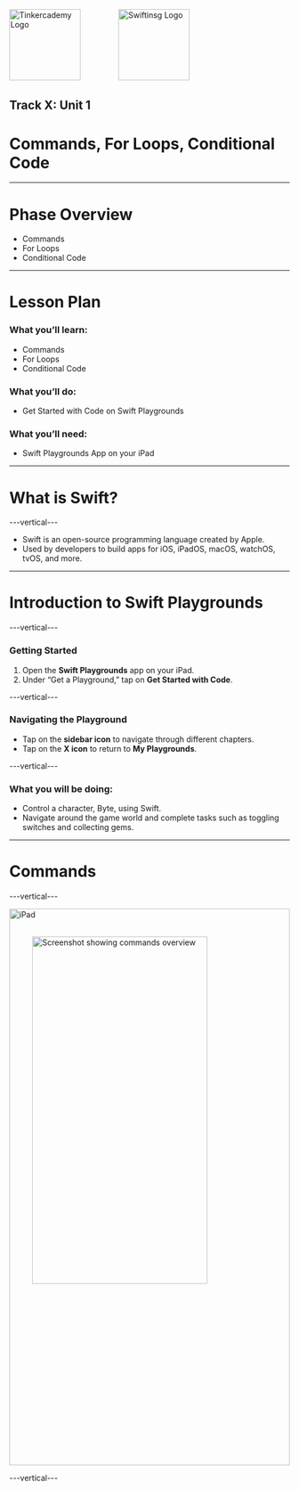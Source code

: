 <div style="text-align: left">
    <img src="/assets/tinkercademy.png" alt="Tinkercademy Logo" height="128px">
    <img src="https://raw.githubusercontent.com/swiftinsg/branding/main/logos/icons/png/coloured%20-%20dark%20background.png" alt="Swiftinsg Logo" height="128px" style="margin-left: 64px;">
</div>

## Track X: Unit 1

# Commands, For Loops, Conditional Code

---

# Phase Overview

- Commands
- For Loops
- Conditional Code

---

# Lesson Plan

### What you’ll learn:
- Commands
- For Loops
- Conditional Code

### What you’ll do:
- Get Started with Code on Swift Playgrounds

### What you’ll need:
- Swift Playgrounds App on your iPad

---

# What is Swift?

---vertical---

- Swift is an open-source programming language created by Apple.
- Used by developers to build apps for iOS, iPadOS, macOS, watchOS, tvOS, and more.

---

# Introduction to Swift Playgrounds

---vertical---

### Getting Started

1. Open the **Swift Playgrounds** app on your iPad.
2. Under “Get a Playground,” tap on **Get Started with Code**.

---vertical---

### Navigating the Playground

- Tap on the **sidebar icon** to navigate through different chapters.
- Tap on the **X icon** to return to **My Playgrounds**.

---vertical---

### What you will be doing:

- Control a character, Byte, using Swift.
- Navigate around the game world and complete tasks such as toggling switches and collecting gems.

---

# Commands

---vertical---

<div style="display: flex; justify-content: center; align-items: center;">
  <div style="position: relative; width: 1400px; height: 1000px;">
    <img src="./assets/commands-0.PNG" alt="Screenshot showing commands overview" style="position: absolute; top: 5%; left: 8.2%; width: 79%; height: auto; z-index: 1;">
    <img src="./assets/iPad.png" alt="iPad" style="position: absolute; top: 0; left: 0; width: 100%; height: 100%; z-index: 2;">
  </div>
</div>

---vertical---

<div style="display: flex; justify-content: center; align-items: center; height: 100%; width: 100%; padding: 20px;">
  <div style="position: relative; width: 1050px; height: 650px;">
    <img src="./assets/commands-1.PNG" alt="Screenshot showing command syntax" style="position: absolute; top: 5%; left: 8.2%; width: 79%; height: auto; z-index: 1;">
    <img src="./assets/iPad.png" alt="iPad" style="position: absolute; top: 0; left: 0; width: 100%; height: 100%; z-index: 2;">
  </div>
  <div style="position: relative; width: 1050px; height: 650px;">
    <img src="./assets/commands-2.PNG" alt="Screenshot showing Byte in action" style="position: absolute; top: 5%; left: 8.2%; width: 79%; height: auto; z-index: 1;">
    <img src="./assets/iPad.png" alt="iPad" style="position: absolute; top: 0; left: 0; width: 100%; height: 100%; z-index: 2;">
  </div>
</div>

---vertical---

### Controlling Byte
<div style="display: flex; justify-content: center; align-items: center;">
  <div style="position: relative; width: 1400px; height: 1000px;">
    <img src="./assets/commands-0.PNG" alt="Screenshot showing commands overview" style="position: absolute; top: 5%; left: 8.2%; width: 79%; height: auto; z-index: 1;">
    <img src="./assets/iPad.png" alt="iPad" style="position: absolute; top: 0; left: 0; width: 100%; height: 100%; z-index: 2;">
  </div>
</div>

---vertical---

# camelCase
- Commands have no spaces between words
- If your command has two or more words, the standard practise is to capitalise the first letter of every word EXCEPT the first word
- e.g. moveForward(), collectGem()

---vertical---

# Introduction to the interface
<div style="display: flex; justify-content: center; align-items: center;">
  <div style="position: relative; width: 1050px; height: 700px;">
    <img src="./assets/x-1-18-0.PNG" alt="Screenshot of Swift Playgrounds UI" style="position: absolute; top: 5%; left: 8.2%; width: 79%; height: auto; z-index: 1;">
    <img src="./assets/iPad.png" alt="iPad" style="position: absolute; top: 0; left: 0; width: 100%; height: 100%; z-index: 2;">
  </div>
</div>

---vertical---

## Let's try issuing commands!
After tapping Tap to enter code, you can either 
- Type the code out or, 
- Use the keyboard shortcuts and the bottom of the screen

After you are done with the code, click Run My Code to see Byte in action! 

You can tap on **Speedometer** to speed Byte up or step through the code step by step  

---vertical---

# Hands-On
### Try out the exercises under Commands!
<div style="display: flex; justify-content: center; align-items: center;">
  <div style="position: relative; width: 1050px; height: 700px;">
    <img src="./assets/x-2-8-0.jpeg" alt="Screenshot displaying 3 logic conditionals" style="position: absolute; top: 5%; left: 8.2%; width: 79%; height: auto; z-index: 1;">
    <img src="./assets/iPad.png" alt="iPad" style="position: absolute; top: 0; left: 0; width: 100%; height: 100%; z-index: 2;">
  </div>
</div>

---

# For Loops

---vertical---

<div style="display: flex; justify-content: center; align-items: center; height: 100%; width: 100%; padding: 20px;">
  <div style="position: relative; width: 1050px; height: 650px;">
    <img src="./assets/x-2-10-0.PNG" alt="Screenshot showing a contact list" style="position: absolute; top: 5%; left: 8.2%; width: 79%; height: auto; z-index: 1;">
    <img src="./assets/iPad.png" alt="iPad" style="position: absolute; top: 0; left: 0; width: 100%; height: 100%; z-index: 2;">
  </div>
  <div style="position: relative; width: 1050px; height: 650px;">
    <img src="./assets/x-2-10-1.PNG" alt="Screenshot showing a Mia" style="position: absolute; top: 5%; left: 8.2%; width: 79%; height: auto; z-index: 1;">
    <img src="./assets/iPad.png" alt="iPad" style="position: absolute; top: 0; left: 0; width: 100%; height: 100%; z-index: 2;">
  </div>
</div>

---vertical---

<div style="display: flex; justify-content: center; align-items: center; height: 100%; width: 100%; padding: 20px;">
  <div style="position: relative; width: 1050px; height: 650px;">
    <img src="./assets/x-2-10-0.PNG" alt="Screenshot showing a contact list" style="position: absolute; top: 5%; left: 8.2%; width: 79%; height: auto; z-index: 1;">
    <img src="./assets/iPad.png" alt="iPad" style="position: absolute; top: 0; left: 0; width: 100%; height: 100%; z-index: 2;">
  </div>
  <div style="position: relative; width: 1050px; height: 650px;">
    <img src="./assets/x-2-10-1.PNG" alt="Screenshot showing a Mia" style="position: absolute; top: 5%; left: 8.2%; width: 79%; height: auto; z-index: 1;">
    <img src="./assets/iPad.png" alt="iPad" style="position: absolute; top: 0; left: 0; width: 100%; height: 100%; z-index: 2;">
  </div>
</div>

---vertical---

### Syntax

```swift
for i in 1 ... 5 {
    // code to be repeated
}
```

---vertical---

### What is `i`?

- `i` is a variable. It represents a value and can be named anything (e.g., `i` or `potato`).
- The for loop sets `i` to 1 initially and repeats the code inside the curly brackets for each value of `i` until the loop ends.

---vertical---

# Hands-On
### Try out the exercises under For Loops!
<div style="display: flex; justify-content: center; align-items: center; height: 100%; width: 100%; padding: 20px;">
  <div style="position: relative; width: 1050px; height: 650px;">
    <img src="./assets/for-loops-0.PNG" alt="Screenshot showing for loop example" style="position: absolute; top: 5%; left: 8.2%; width: 79%; height: auto; z-index: 1;">
    <img src="./assets/iPad.png" alt="iPad" style="position: absolute; top: 0; left: 0; width: 100%; height: 100%; z-index: 2;">
  </div>
  <div style="position: relative; width: 1050px; height: 650px;">
    <img src="./assets/for-loops-1.PNG" alt="Screenshot showing Byte executing a for loop" style="position: absolute; top: 5%; left: 8.2%; width: 79%; height: auto; z-index: 1;">
    <img src="./assets/iPad.png" alt="iPad" style="position: absolute; top: 0; left: 0; width: 100%; height: 100%; z-index: 2;">
  </div>
</div>

---

# Conditionals

---vertical---

<div style="display: flex; justify-content: center; align-items: center;">
  <div style="position: relative; width: 1400px; height: 1000px;">
    <img src="./assets/x-2-4-0.PNG" alt="Screenshot displaying 3 logic conditionals" style="position: absolute; top: 5%; left: 8.2%; width: 79%; height: auto; z-index: 1;">
    <img src="./assets/iPad.png" alt="iPad" style="position: absolute; top: 0; left: 0; width: 100%; height: 100%; z-index: 2;">
  </div>
</div>

---vertical---

<div style="display: flex; justify-content: center; align-items: center; height: 100%; width: 100%; padding: 20px;">
  <div style="position: relative; width: 1050px; height: 650px;">
    <img src="./assets/x-2-5-0.PNG" alt="Screenshot displaying && example" style="position: absolute; top: 5%; left: 8.2%; width: 79%; height: auto; z-index: 1;">
    <img src="./assets/iPad.png" alt="iPad" style="position: absolute; top: 0; left: 0; width: 100%; height: 100%; z-index: 2;">
  </div>
  <div style="position: relative; width: 1050px; height: 650px;">
    <img src="./assets/x-2-5-1.PNG" alt="Screenshot displaying AND example" style="position: absolute; top: 5%; left: 8.2%; width: 79%; height: auto; z-index: 1;">
    <img src="./assets/iPad.png" alt="iPad" style="position: absolute; top: 0; left: 0; width: 100%; height: 100%; z-index: 2;">
  </div>
</div>

---vertical---

<div style="display: flex; justify-content: center; align-items: center; height: 100%; width: 100%; padding: 20px;">
  <div style="position: relative; width: 1050px; height: 650px;">
    <img src="./assets/x-2-5-0.PNG" alt="Screenshot displaying && example" style="position: absolute; top: 5%; left: 8.2%; width: 79%; height: auto; z-index: 1;">
    <img src="./assets/iPad.png" alt="iPad" style="position: absolute; top: 0; left: 0; width: 100%; height: 100%; z-index: 2;">
  </div>
  <div style="position: relative; width: 1050px; height: 650px;">
    <img src="./assets/x-2-5-1.PNG" alt="Screenshot displaying AND example" style="position: absolute; top: 5%; left: 8.2%; width: 79%; height: auto; z-index: 1;">
    <img src="./assets/iPad.png" alt="iPad" style="position: absolute; top: 0; left: 0; width: 100%; height: 100%; z-index: 2;">
  </div>
</div>

---vertical---

### if-else Syntax

```swift
if condition {
    // code if condition is true
} else {
    // code if condition is NOT true
}
```

---

# Comparators

---vertical---

### Comparators

In the Playgrounds tutorial, the if statement uses the value of isOnClosedSwitch or isOnGem to make decisions.

These are boolean (Bool) variables, which can be either true or false.
- isOnClosedSwitch represents whether a switch is closed
- isOnGem represents whether Byte is on a gem

We can also directly use statements using comparators (<=, <, >, >=, ==, !=) instead of boolean variables.
- For example, a == b will be true if a is equal to b, and false if a is not equal to b.

---vertical---

<div style="display: flex; justify-content: center; align-items: center; height: 100%; width: 100%; padding: 20px;">
  <div style="position: relative; width: 1050px; height: 650px;">
    <img src="./assets/conditionals-0.PNG" alt="Screenshot showing if-else example" style="position: absolute; top: 5%; left: 8.2%; width: 79%; height: auto; z-index: 1;">
    <img src="./assets/iPad.png" alt="iPad" style="position: absolute; top: 0; left: 0; width: 100%; height: 100%; z-index: 2;">
  </div>
  <div style="position: relative; width: 1050px; height: 650px;">
    <img src="./assets/conditionals-1.PNG" alt="Screenshot showing Byte executing conditionals" style="position: absolute; top: 5%; left: 8.2%; width: 79%; height: auto; z-index: 1;">
    <img src="./assets/iPad.png" alt="iPad" style="position: absolute; top: 0; left: 0; width: 100%; height: 100%; z-index: 2;">
  </div>
</div>

---vertical---

# Hands-On
### Try out the exercises under Conditionals!
<div style="display: flex; justify-content: center; align-items: center; height: 100%; width: 100%; padding: 20px;">
  <div style="position: relative; width: 1050px; height: 650px;">
    <img src="./assets/x-2-5-0.PNG" alt="Screenshot displaying && example" style="position: absolute; top: 5%; left: 8.2%; width: 79%; height: auto; z-index: 1;">
    <img src="./assets/iPad.png" alt="iPad" style="position: absolute; top: 0; left: 0; width: 100%; height: 100%; z-index: 2;">
  </div>
  <div style="position: relative; width: 1050px; height: 650px;">
    <img src="./assets/x-2-5-1.PNG" alt="Screenshot displaying AND example" style="position: absolute; top: 5%; left: 8.2%; width: 79%; height: auto; z-index: 1;">
    <img src="./assets/iPad.png" alt="iPad" style="position: absolute; top: 0; left: 0; width: 100%; height: 100%; z-index: 2;">
  </div>
  <div style="position: relative; width: 1050px; height: 650px;">
    <img src="./assets/x-2-5-2.PNG" alt="Screenshot displaying AND example" style="position: absolute; top: 5%; left: 8.2%; width: 79%; height: auto; z-index: 1;">
    <img src="./assets/iPad.png" alt="iPad" style="position: absolute; top: 0; left: 0; width: 100%; height: 100%; z-index: 2;">
  </div>
</div>

